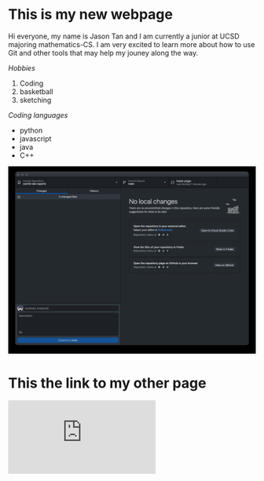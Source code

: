 # This is my new webpage
Hi everyone, my name is Jason Tan and I am currently a junior at UCSD majoring mathematics-CS. I am very excited to learn more about how to use Git
and other tools that may help my jouney along the way. 

*Hobbies*
1. Coding
2. basketball
3. sketching

*Coding languages*
- python
- javascript
- java
- C++


![Screeshot](Screenshot.jpg)

# This the link to my other page

![Lab Report 1](https://jaytan25.github.io/cse15l-lab-reports/.html)

